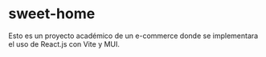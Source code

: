 # sweet-home

Esto es un proyecto académico de un e-commerce donde se implementara el uso de React.js con Vite y MUI. 